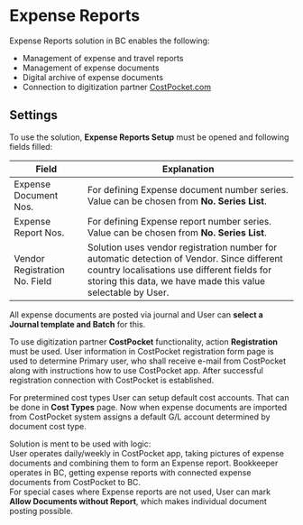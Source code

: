 # Expense Reports
Expense Reports solution in BC enables the following:

- Management of expense and travel reports
- Management of expense documents
- Digital archive of expense documents
- Connection to digitization partner <a href="https://costpocket.com/en" target="_blank">CostPocket.com</a>

## Settings
To use the solution, **Expense Reports Setup** must be opened and following fields filled:

|Field|Explanation|
|---|---| 
| Expense Document Nos. | For defining Expense document number series. Value can be chosen from **No. Series List**.|
| Expense Report Nos. | For defining Expense report number series. Value can be chosen from **No. Series List**.|
| Vendor Registration No. Field | Solution uses vendor registration number for automatic detection of Vendor. Since different country localisations use different fields for storing this data, we have made this value selectable by User.|

All expense documents are posted via journal and User can **select a Journal template and Batch** for this. 

To use digitization partner **CostPocket** functionality, action **Registration** must be used. User information in CostPocket registration form page is used to determine Primary user, who shall receive e-mail from CostPocket along with instructions how to use CostPocket app. After successful registration connection with CostPocket is established.

For pretermined cost types User can setup default cost accounts. That can be done in **Cost Types** page. Now when expense documents are imported from CostPocket system assigns a default G/L account determined by document cost type.

Solution is ment to be used with logic:  
User operates daily/weekly in CostPocket app, taking pictures of expense documents and combining them to form an Expense report. Bookkeeper operates in BC, getting expense reports with connected expense documents from CostPocket to BC.   
For special cases where Expense reports are not used, User can mark **Allow Documents without Report**, which makes individual document posting possible.
